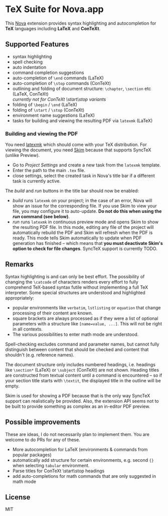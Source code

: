 # TeX Suite for Nova.app

This [Nova](https://nova.app) extension provides syntax highlighting and autocompletion for **TeX** languages including **LaTeX** and **ConTeXt**.

## Supported Features

- syntax highlighting
- spell checking
- auto indentation
- command completion suggestions
- auto-completion of `\end` commands (LaTeX)
- auto-completion of `\stop` commands (ConTeXt)
- outlining and folding of document structure: `\chapter`, `\section` etc (LaTeX, ConTeXt)  
  *currently not for ConTeXt \start\stop variants*
- folding of `\begin` / `\end` (LaTeX)
- folding of `\start` / `\stop` (ConTeXt)
- environment name suggestions (LaTeX)
- tasks for building and viewing the resulting PDF via `latexmk` (LaTeX)

### Building and viewing the PDF

You need [latexmk](http://personal.psu.edu/~jcc8/software/latexmk/) which should come with your TeX distribution.
For viewing the document, you need [Skim](https://skim-app.sourceforge.io) because that supports SyncTeX (unlike Preview).

- Go to *Project Settings* and create a new task from the `latexmk` template.
- Enter the path to the main `.tex` file.
- close settings, select the created task in Nova's title bar if a different task is currently active.

The *build* and *run* buttons in the title bar should now be enabled:

- *build* runs `latexmk` on your project; in the case of an error, Nova will show an issue for the corresponding file.
  If you use Skim to view your file, you may configure it to auto-update. **Do not do this when using the *run* command (see below)**.
- *run* runs `latexmk` in continuous preview mode and opens Skim to show the resulting PDF file.
  In this mode, editing any file of the project will automatically rebuild the PDF and Skim will refresh when the PDF is ready.
  This mode tells Skim automatically to update when PDF generation has finished – which means that **you must deactivate Skim's option to check for file changes**.
  SyncTeX support is currently TODO.

## Remarks

Syntax highlighting is and can only be best effort.
The possibility of changing the `\catcode` of characters renders every effort to fully comprehend TeX-based syntax futile without implementing a full TeX interpreter.
Some special structures are understood and highlighted appropriately:

 * popular environments like `verbatim`, `lstlisting` or `equation` that change processing of their content are known.
 * square brackets are always processed as if they were a list of optional parameters with a structure like `[name=value, ...]`.
   This will not be right in all contexts.
 * The various possibilities to enter math mode are understood.

Spell-checking excludes command and parameter names, but cannot fully distinguish between content that should be checked and content that shouldn't (e.g. reference names).

The document structure only includes numbered headings, i.e. headings like `\section*` (LaTeX) or `\subject` (ConTeXt) are not shown.
Heading titles are constructed from textual content until a command is encountered – so if your section title starts with `\textit`, the displayed title in the outline will be empty.

Skim is used for showing a PDF because that is the only way SyncTeX support can realistically be provided.
Also, the extension API seems not to be built to provide something as complex as an in-editor PDF preview.

## Possible improvements

These are ideas, I do not necessarily plan to implement them.
You are welcome to do PRs for any of these.

- More autocompletion for LaTeX (environments & commands from popular packages)
- automatically add structure for certain environments, e.g. second `{}` when selecting `tabular` environment.
- Parse titles for ConTeXt \start\stop headings
- add auto-completions for math commands that are only suggested in math mode

## License

MIT